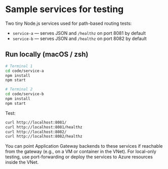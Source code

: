 # Sample services for testing

Two tiny Node.js services used for path-based routing tests:
- `service-a` — serves JSON and `/healthz` on port 8081 by default
- `service-b` — serves JSON and `/healthz` on port 8082 by default

## Run locally (macOS / zsh)
```bash
# Terminal 1
cd code/service-a
npm install
npm start

# Terminal 2
cd code/service-b
npm install
npm start
```

Test:
```bash
curl http://localhost:8081/
curl http://localhost:8081/healthz
curl http://localhost:8082/
curl http://localhost:8082/healthz
```

You can point Application Gateway backends to these services if reachable from the gateway (e.g., on a VM or container in the VNet). For local-only testing, use port-forwarding or deploy the services to Azure resources inside the VNet.